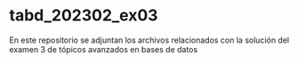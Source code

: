 # tabd_202302_ex03

En este repositorio se adjuntan los archivos relacionados con la solución del examen 3 de tópicos avanzados en bases de datos
